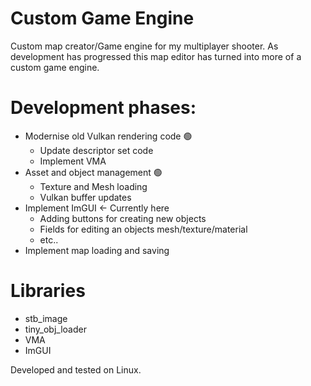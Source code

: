 # Custom Game Engine

Custom map creator/Game engine for my multiplayer shooter. As development has progressed this map editor
has turned into more of a custom game engine.

# Development phases:
- Modernise old Vulkan rendering code 🟢
  - Update descriptor set code
  - Implement VMA
- Asset and object management 🟢
  - Texture and Mesh loading
  - Vulkan buffer updates
- Implement ImGUI <- Currently here 
  - Adding buttons for creating new objects
  - Fields for editing an objects mesh/texture/material
  - etc..
-  Implement map loading and saving

# Libraries
- stb_image
- tiny_obj_loader
- VMA
- ImGUI

Developed and tested on Linux.